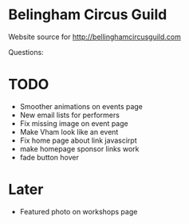 Belingham Circus Guild
======================

Website source for http://bellinghamcircusguild.com

Questions:


# TODO

* Smoother animations on events page
* New email lists for performers
* Fix missing image on event page
* Make Vham look like an event
* Fix home page about link javascirpt
* make homepage sponsor links work
* fade button hover

# Later

* Featured photo on workshops page
